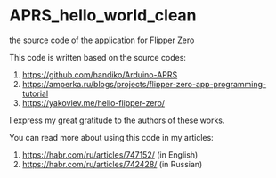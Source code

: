 # APRS_hello_world_clean
the source code of the application for Flipper Zero

This code is written based on the source codes:
1. https://github.com/handiko/Arduino-APRS
2. https://amperka.ru/blogs/projects/flipper-zero-app-programming-tutorial
3. https://yakovlev.me/hello-flipper-zero/

I express my great gratitude to the authors of these works.

You can read more about using this code in my articles:

1. https://habr.com/ru/articles/747152/ (in English)
2. https://habr.com/ru/articles/742428/ (in Russian)
